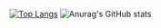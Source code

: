 [![Top Langs](https://github-readme-stats.vercel.app/api/top-langs/?username=cffiebigc&langs_count=8)](https://github.com/anuraghazra/github-readme-stats)
![Anurag's GitHub stats](https://github-readme-stats.vercel.app/api?username=cffiebigc&show_icons&count_private=true=true&)
